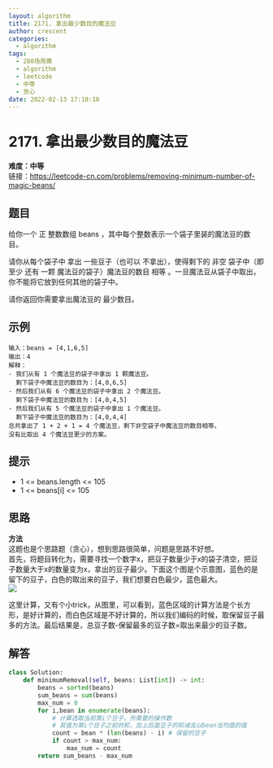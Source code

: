 ```yaml
---
layout: algorithm
title: 2171. 拿出最少数目的魔法豆
author: crescent
categories:
  - algorithm
tags:
  - 280场周赛
  - algorithm
  - leetcode
  - 中等
  - 贪心
date: 2022-02-13 17:10:18
---
```

# 2171. 拿出最少数目的魔法豆
**难度：中等**  
链接：https://leetcode-cn.com/problems/removing-minimum-number-of-magic-beans/
## 题目
给你一个 正 整数数组 beans ，其中每个整数表示一个袋子里装的魔法豆的数目。

请你从每个袋子中 拿出 一些豆子（也可以 不拿出），使得剩下的 非空 袋子中（即 至少 还有 一颗 魔法豆的袋子）魔法豆的数目 相等 。一旦魔法豆从袋子中取出，你不能将它放到任何其他的袋子中。

请你返回你需要拿出魔法豆的 最少数目。

## 示例
```
输入：beans = [4,1,6,5]
输出：4
解释：
- 我们从有 1 个魔法豆的袋子中拿出 1 颗魔法豆。
  剩下袋子中魔法豆的数目为：[4,0,6,5]
- 然后我们从有 6 个魔法豆的袋子中拿出 2 个魔法豆。
  剩下袋子中魔法豆的数目为：[4,0,4,5]
- 然后我们从有 5 个魔法豆的袋子中拿出 1 个魔法豆。
  剩下袋子中魔法豆的数目为：[4,0,4,4]
总共拿出了 1 + 2 + 1 = 4 个魔法豆，剩下非空袋子中魔法豆的数目相等。
没有比取出 4 个魔法豆更少的方案。
```

## 提示
+ 1 <= beans.length <= 105
+ 1 <= beans[i] <= 105

## 思路
**方法**  
这题也是个思路题（贪心），想到思路很简单，问题是思路不好想。  
首先，将题目转化为，需要寻找一个数字x，把豆子数量少于x的袋子清空，把豆子数量大于x的数量变为x，拿出的豆子最少。下面这个图是个示意图，蓝色的是留下的豆子，白色的取出来的豆子，我们想要白色最少，蓝色最大。  
![](https://pic.leetcode-cn.com/1644881496-veNnxl-2171.drawio%20(2).png)  
  
这里计算，又有个小trick，从图里，可以看到，蓝色区域的计算方法是个长方形，是好计算的，而白色区域是不好计算的，所以我们编码的时候，取保留豆子最多的方法。最后结果是，总豆子数-保留最多的豆子数=取出来最少的豆子数。

## 解答
``` python
class Solution:
    def minimumRemoval(self, beans: List[int]) -> int:
        beans = sorted(beans)
        sum_beans = sum(beans)
        max_num = 0
        for i,bean in enumerate(beans):
            # 计算选取当前第i个豆子，所需要的操作数
            # 其值为第i个豆子之前的和，加上后面豆子的和减去以bean当均值的值
            count = bean * (len(beans) - i) # 保留的豆子
            if count > max_num:
                max_num = count
        return sum_beans - max_num
```
